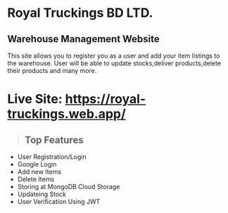 # Royal Truckings BD LTD.

## Warehouse Management Website
This site allows you to register you as a user and add your item listings to the warehouse.
User will be able to update stocks,deliver products,delete their products and many more.

# Live Site: https://royal-truckings.web.app/

> ## Top Features

* User Registration/Login
* Google Login
* Add new Items
* Delete Items
* Storing at MongoDB Cloud Storage
* Updateing Stock
* User Verification Using JWT